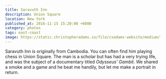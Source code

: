 ```yaml
---
title: Saravuth Inn
description: Union Square
location: New York
published_at: 2016-11-15 15:20:08 +0800
category: photos
tags: east-coast
image: https://static.christopheradams.io/file/cxadams-website/medium/flickr/7167/27357650411_e9b7614f5d_k.jpg
---
```


Saravuth Inn is originally from Cambodia. You can often find him playing chess
in Union Square. The man is a scholar but has had a very trying life, and was the
subject of a documentary titled *Odysseus' Gambit*. We shared a smoke and a game
and he beat me handily, but let me make a portrait in return.
